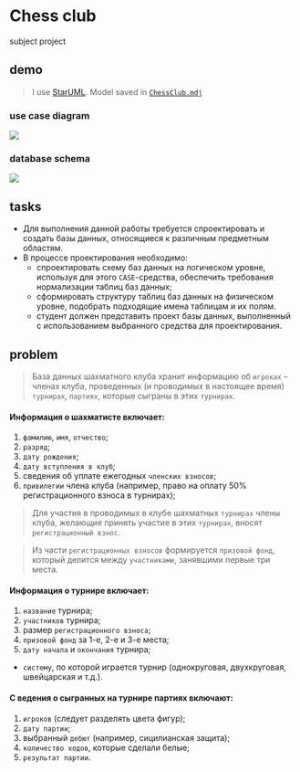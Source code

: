 # Chess club
subject project

## demo
> I use [StarUML](http://staruml.io/). Model saved in [`ChessClub.mdj`](http://drapegnik.github.io/bsu/dms/project/ChessClub.mdj)

### use case diagram
![](http://res.cloudinary.com/dzsjwgjii/image/upload/v1505213348/dms-project-use-case.png)

### database schema
![](http://res.cloudinary.com/dzsjwgjii/image/upload/v1506265718/dms-project-data-model.png)

## tasks
* Для выполнения данной работы требуется спроектировать и создать базы данных, относящиеся к различным предметным областям. 
* В процессе проектирования необходимо:
  * спроектировать схему баз данных на логическом уровне, используя для этого `CASE`-средства, обеспечить требования нормализации таблиц баз данных;
  * сформировать структуру таблиц баз данных на физическом уровне, подобрать подходящие имена таблицам и их полям.
  * студент должен представить проект базы данных, выполненный с использованием выбранного средства для проектирования.

## problem
> База данных шахматного клуба хранит информацию об `игроках` – членах клуба, проведенных (и проводимых в настоящее время) `турнирах`, `партиях`, которые сыграны в этих `турнирах`.

#### Информация о шахматисте включает:
1. `фамилию`, `имя`, `отчество`;
2. `разряд`;
3. `дату рождения`;
4. `дату вступления в клуб`;
5. сведения об уплате ежегодных `членских взносов`;
6. `привилегии` члена клуба (например, право на оплату 50% регистрационного взноса в турнирах);

> Для участия в проводимых в клубе шахматных `турнирах` члены клуба, желающие принять участие в этих `турнирах`, вносят `регистрационный взнос`.

> Из части `регистрационных взносов` формируется `призовой фонд`, который делится между `участниками`, занявшими первые три места.

#### Информация о турнире включает:
1. `название` турнира;
2. `участников` турнира;
3. размер `регистрационного взноса`;
4. `призовой фонд` за 1-е, 2-е и 3-е места;
5. `дату начала` и `окончания` турнира;
* `систему`, по которой играется турнир (однокруговая, двухкруговая, швейцарская и т.д.).

#### С ведения о сыгранных на турнире партиях включают:
1. `игроков` (следует разделять цвета фигур);
2. `дату партии`;
3. выбранный `дебют` (например, сицилианская защита);
4. `количество ходов`, которые сделали белые;
5. `результат партии`.
